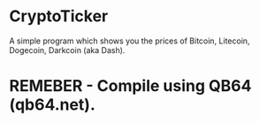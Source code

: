 # CryptoTicker
A simple program which shows you the prices of Bitcoin, Litecoin, Dogecoin, Darkcoin (aka Dash).

# REMEBER - Compile using QB64 (qb64.net).

